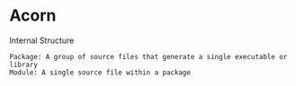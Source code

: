 # Acorn

Internal Structure
```
Package: A group of source files that generate a single executable or library
Module: A single source file within a package

```

